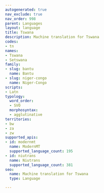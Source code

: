 ```yaml
---
autogenerated: true
nav_exclude: true
nav_order: 998
parent: Languages
layout: language
title: Tswana
description: Machine translation for Tswana
codes:
- tn
names:
- Tswana
- Setswana
family:
- slug: bantu
  name: Bantu
- slug: niger-congo
  name: Niger-Congo
scripts:
- Latn
typology:
  word_order:
  - SVO
  morphosyntax:
  - agglutinative
territories:
- bw
- za
- zw
supported_apis:
- id: modernmt
  name: ModernMT
  supported_language_count: 195
- id: niutrans
  name: Niutrans
  supported_language_count: 381
seo:
  name: Machine translation for Tswana
  type: Language

---
```


